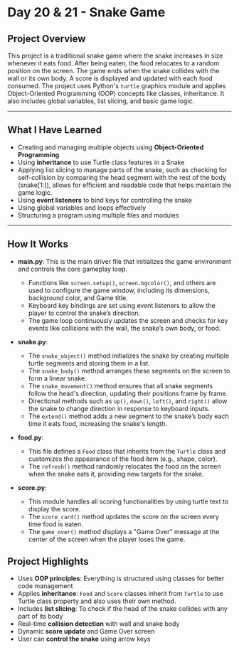 # Day 20 & 21 - Snake Game 
##  Project Overview

This project is a traditional snake game where the snake increases in size whenever it eats food. After being eaten, the food relocates to a random position on the screen. The game ends when the snake collides with the wall or its own body. A score is displayed and updated with each food consumed.
The project uses Python's `turtle` graphics module and applies Object-Oriented Programming (OOP) concepts like classes, inheritance. It also includes global variables, list slicing, and basic game logic.

---

##  What I Have Learned

* Creating and managing multiple objects using **Object-Oriented Programming**
* Using **inheritance** to use Turtle class features in a Snake  
* Applying list slicing to manage parts of the snake, such as checking for self-collision by comparing the head segment with the rest of the body (snake[1:]), allows for efficient and readable code that helps maintain the game logic.
* Using **event listeners** to bind keys for controlling the snake
* Using global variables and loops effectively
* Structuring a program using multiple files and modules

---

## How It Works

* **main.py**: This is the main driver file that initializes the game environment and controls the core gameplay loop.

  * Functions like `screen.setup()`, `screen.bgcolor()`, and others are used to configure the game window, including its dimensions, background color, and Game title.
  * Keyboard key bindings are set using event listeners to allow the player to control the snake’s direction.
  * The game loop continuously updates the screen and checks for key events like collisions with the wall, the snake’s own body, or food.

* **snake.py**:

  * The `snake_object()` method initializes the snake by creating multiple turtle segments and storing them in a list.
  * The `snake_body()` method arranges these segments on the screen to form a linear snake.
  * The `snake_movement()` method ensures that all snake segments follow the head's direction, updating their positions frame by frame.
  * Directional methods such as `up()`, `down()`, `left()`, and `right()` allow the snake to change direction in response to keyboard inputs.
  * The `extend()` method adds a new segment to the snake’s body each time it eats food, increasing the snake's length.

* **food.py**:

  * This file defines a `Food` class that inherits from the `Turtle` class and customizes the appearance of the food item (e.g., shape, color).
  * The `refresh()` method randomly relocates the food on the screen when the snake eats it, providing new targets for the snake.

* **score.py**:

  * This module handles all scoring functionalities by using turtle text to display the score.
  * The `score_card()` method updates the score on the screen every time food is eaten.
  * The `game_over()` method displays a "Game Over" message at the center of the screen when the player loses the game.

## Project Highlights

* Uses **OOP principles**: Everything is structured using classes for better code management
* Applies **inheritance**: `Food` and `Score` classes inherit from `Turtle` to use Turtle class property and also uses their own method.
* Includes **list slicing**: To check if the head of the snake collides with any part of its body
* Real-time **collision detection** with wall and snake body
* Dynamic **score update** and Game Over screen
* User can **control the snake** using arrow keys



